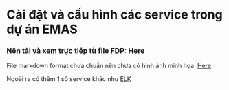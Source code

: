 # Cài đặt và cấu hình các service trong dự án EMAS
### Nên tải và xem trực tiếp từ file FDP: [Here](/EMAS-VNPT-Tài%20liệu%20hướng%20dẫn%20cài%20đặt.pdf)

File markdown format chưa chuẩn nên chưa có hình ảnh minh họa: [Here](/EMAS.md)

Ngoài ra có thêm 1 số service khác như [ELK](/ELK.txt)